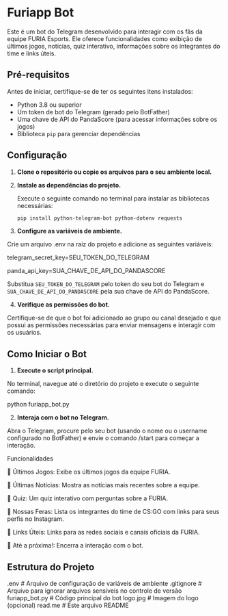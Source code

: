 # Furiapp Bot

Este é um bot do Telegram desenvolvido para interagir com os fãs da equipe FURIA Esports. Ele oferece funcionalidades como exibição de últimos jogos, notícias, quiz interativo, informações sobre os integrantes do time e links úteis.

## Pré-requisitos

Antes de iniciar, certifique-se de ter os seguintes itens instalados:

- Python 3.8 ou superior
- Um token de bot do Telegram (gerado pelo BotFather)
- Uma chave de API do PandaScore (para acessar informações sobre os jogos)
- Biblioteca `pip` para gerenciar dependências

## Configuração

1. **Clone o repositório ou copie os arquivos para o seu ambiente local.**

2. **Instale as dependências do projeto.**

   Execute o seguinte comando no terminal para instalar as bibliotecas necessárias:

   ```bash
   pip install python-telegram-bot python-dotenv requests

3. **Configure as variáveis de ambiente.**

Crie um arquivo .env na raiz do projeto e adicione as seguintes variáveis:

telegram_secret_key=SEU_TOKEN_DO_TELEGRAM

panda_api_key=SUA_CHAVE_DE_API_DO_PANDASCORE

Substitua `SEU_TOKEN_DO_TELEGRAM` pelo token do seu bot do Telegram e `SUA_CHAVE_DE_API_DO_PANDASCORE` pela sua chave de API do PandaScore.

4. **Verifique as permissões do bot.**

Certifique-se de que o bot foi adicionado ao grupo ou canal desejado e que possui as permissões necessárias para enviar mensagens e interagir com os usuários.

## Como Iniciar o Bot

1. **Execute o script principal.**

No terminal, navegue até o diretório do projeto e execute o seguinte comando:

python furiapp_bot.py

2. **Interaja com o bot no Telegram.**

Abra o Telegram, procure pelo seu bot (usando o nome ou o username configurado no BotFather) e envie o comando /start para começar a interação.

Funcionalidades

📅 Últimos Jogos: Exibe os últimos jogos da equipe FURIA.

📰 Últimas Notícias: Mostra as notícias mais recentes sobre a equipe.

🎲 Quiz: Um quiz interativo com perguntas sobre a FURIA.

👥 Nossas Feras: Lista os integrantes do time de CS:GO com links para seus perfis no Instagram.

🔗 Links Úteis: Links para as redes sociais e canais oficiais da FURIA.

👋 Até a próxima!: Encerra a interação com o bot.

## Estrutura do Projeto

.env                # Arquivo de configuração de variáveis de ambiente
.gitignore          # Arquivo para ignorar arquivos sensíveis no controle de versão
furiapp_bot.py      # Código principal do bot
logo.jpg            # Imagem do logo (opcional)
read.me             # Este arquivo README